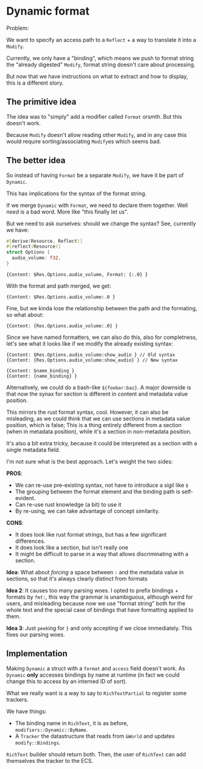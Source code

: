 # Dynamic format

Problem:

We want to specify an access path to a `Reflect` + a way to translate
it into a `Modify`.

Currently, we only have a "binding", which means we push to format string the
"already digested" `Modify`, format string doesn't care about processing.

But now that we have instructions on what to extract and how to display, this
is a different story.

## The primitive idea

The idea was to "simply" add a modifier called `Format` orsmth. But this doesn't
work.

Because `Modify` doesn't allow reading other `Modify`, and in any case this would
require sorting/associating `Modify`es which seems bad.

## The better idea

So instead of having `Format` be a separate `Modify`, we have it be part of
`Dynamic`.

This has implications for the syntax of the format string.

If we merge `Dynamic` with `Format`, we need to declare them together. Well
_need_ is a bad word. More like "this finally let us".

But we need to ask ourselves: should we change the syntax?
See, currently we have:

```rust
#[derive(Resource, Reflect)]
#[reflect(Resource)]
struct Options {
  audio_volume: f32,
}
```

```
{Content: $Res.Options.audio_volume, Format: {:.0} }
```

With the format and path merged, we get:

```
{Content: $Res.Options.audio_volume:.0 }
```

Fine, but we kinda lose the relationship between the path and the formating,
so what about:

```
{Content: {Res.Options.audio_volume:.0} }
```

Since we have named formatters, we can also do this, also for completness, let's
see what it looks like if we modify the already existing syntax:

```
{Content: $Res.Options.audio_volume:show_audio } // Old syntax
{Content: {Res.Options.audio_volume:show_audio} } // New syntax

{Content: $name_binding }
{Content: {name_binding} }
```

Alternatively, we could do a bash-like `${foobar:baz}`. A major downside is that
now the synax for section is different in content and metadata value position.

This mirrors the rust format syntax, cool. However, it can also be misleading,
as we could think that we can use sections in metadata value position, which
is false; This is a thing entirely different from a section (when in metadata
position), while it's a section in non-metadata position.

It's also a bit extra tricky, because it could be interpreted as a section
with a single metadata field.

I'm not sure what is the best approach. Let's weight the two sides:

**PROS**:

- We can re-use pre-existing syntax, not have to introduce a sigil like `$`
- The grouping between the format element and the binding path is self-evident.
- Can re-use rust knowledge (a bit) to use it
- By re-using, we can take advantage of concept similarity.

**CONS**:

- It does look like rust format strings, but has a few significant differences.
- It does look like a section, but isn't really one
- It might be difficult to parse in a way that allows discriminating with a
  section.

**Idea**: What about _forcing_ a space between `:` and the metadata value in
sections, so that it's always clearly distinct from formats

**Idea 2**: It causes too many parsing woes. I opted to prefix bindings + formats
by `fmt:`, this way the grammar is unambiguous, although weird for users, and
misleading because now we use "format string" both for the whole text and the
special case of bindings that have formatting applied to them.

**Idea 3**: Just `peek`ing for `}` and only accepting if we close immediately.
This fixes our parsing woes.

## Implementation

Making `Dynamic` a struct with a `format` and `access` field doesn't work. As
`Dynamic` **only** accesses bindings by name at runtime (in fact we could
change this to access by an interned ID of sort).

What we really want is a way to say to `RichTextPartial` to register some trackers.

We have things:

- The binding name in `RichText`, it is as before, `modifiers::Dynamic::ByName`.
- A `Tracker` the datastructure that reads from `&World` and updates `modify::Bindings`.

`RichText` builder should return both. Then, the user of `RichText` can add
themselves the tracker to the ECS.

